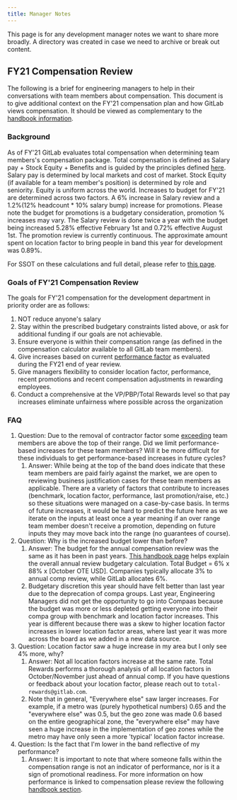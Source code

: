 ```yaml
---
title: Manager Notes
---
```


This page is for any development manager notes we want to share more broadly.  A directory was created in case we need to archive or break out content.

## FY21 Compensation Review

The following is a brief for engineering managers to help in their conversations with team members about compensation.  This document is to give additional context on the FY'21 compensation plan and how GitLab views compensation. It should be viewed as complementary to the [handbook information](/handbook/total-rewards/compensation/compensation-review-cycle/#annual-compensation-review).

### Background

As of FY'21 GitLab evaluates total compensation when determining team members's compensation package.  Total compensation is defined as Salary pay + Stock Equity + Benefits and is guided by the principles defined [here](/handbook/total-rewards/). Salary pay is determined by local markets and cost of market.  Stock Equity (if available for a team member's position) is determined by role and seniority.  Equity is uniform across the world.  Increases to budget for FY'21 are determined across two factors.  A 6% increase in Salary review and a 1.2%(12% headcount * 10% salary bump)  increase for promotions. Please note the budget for promotions is a budgetary consideration, promotion % increases may vary. The Salary review is done twice a year with the budget being increased 5.28% effective February 1st and 0.72% effective August 1st. The promotion review is currently continuous. The approximate amount spent on location factor to bring people in band this year for development was 0.89%.

For SSOT on these calculations and full detail, please refer to [this page](/handbook/total-rewards/compensation/compensation-review-cycle/#fy-2022-annual-compensation-review-budget).

### Goals of FY'21 Compensation Review

The goals for FY'21 compensation for the development department in priority order are as follows:

1. NOT reduce anyone's salary
1. Stay within the prescribed budgetary constraints listed above, or ask for additional funding if our goals are not achievable.
1. Ensure everyone is within their compensation range (as defined in the compensation calculator available to all GitLab team members).
1. Give increases based on current [performance factor](/handbook/total-rewards/compensation/compensation-review-cycle/#performance-factor) as evaluated during the FY21 end of year review.
1. Give managers flexibility to consider location factor, performance, recent promotions and recent compensation adjustments in rewarding employees.
1. Conduct a comprehensive at the VP/PBP/Total Rewards level so that pay increases eliminate unfairness where possible across the organization

### FAQ

1. Question: Due to the removal of contractor factor some [exceeding](/handbook/people-group/talent-assessment/) team members are above the top of their range.  Did we limit performance-based increases for these team members?  Will it be more difficult for these individuals to get performance-based increases in future cycles?
   1. Answer: While being at the top of the band does indicate that these team members are paid fairly against the market, we are open to reviewing business justification cases for these team members as applicable. There are a variety of factors that contribute to increases (benchmark, location factor, performance, last promotion/raise, etc.) so these situations were managed on a case-by-case basis. In terms of future increases, it would be hard to predict the future here as we iterate on the inputs at least once a year meaning if an over range team member doesn't receive a promotion, depending on future inputs they may move back into the range (no guarantees of course).
1. Question: Why is the increased budget lower than before?
   1. Answer: The budget for the annual compensation review was the same as it has been in past years. [This handbook page](/handbook/total-rewards/compensation/compensation-review-cycle/#fy-2022-annual-compensation-review-budget) helps explain the overall annual review budgetary calculation. Total Budget = 6% x 88% x [October OTE USD]. Companies typically allocate 3% to annual comp review, while GitLab allocates 6%.
   1. Budgetary discretion this year should have felt better than last year due to the deprecation of compa groups. Last year, Engineering Managers did not get the opportunity to go into Compaas because the budget was more or less depleted getting everyone into their compa group with benchmark and location factor increases. This year is different because there was a skew to higher location factor increases in lower location factor areas, where last year it was more across the board as we added in a new data source.
1. Question: Location factor saw a huge increase in my area but I only see 4% more, why?
   1. Answer: Not all location factors increase at the same rate. Total Rewards performs a thorough analysis of all location factors in October/November just ahead of annual comp. If you have questions or feedback about your location factor, please reach out to `total-rewards@gitlab.com`.
   1. Note that in general, "Everywhere else" saw larger increases. For example, if a metro was (purely hypothetical numbers) 0.65 and the "everywhere else" was 0.5, but the geo zone was made 0.6 based on the entire geographical zone, the "everywhere else" may have seen a huge increase in the implementation of geo zones while the metro may have only seen a more 'typical' location factor increase.
1. Question: Is the fact that I'm lower in the band reflective of my performance?
   1. Answer: It is important to note that where someone falls within the compensation range is not an indicator of performance, nor is it a sign of promotional readiness. For more information on how performance is linked to compensation please review the following [handbook section](/handbook/total-rewards/compensation/compensation-review-cycle/#performance-factor).
